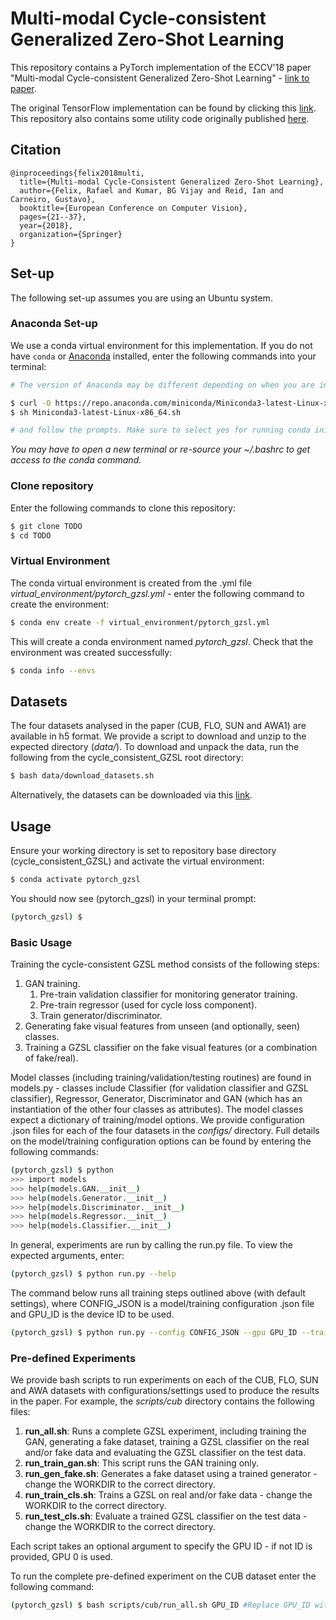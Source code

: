 # Multi-modal Cycle-consistent Generalized Zero-Shot Learning
This repository contains a PyTorch implementation of the ECCV'18 paper "Multi-modal Cycle-consistent Generalized Zero-Shot Learning" -  [link to paper](http://openaccess.thecvf.com/content_ECCV_2018/papers/RAFAEL_FELIX_Multi-modal_Cycle-consistent_Generalized_ECCV_2018_paper.pdf).

The original TensorFlow implementation can be found by clicking this [link](https://github.com/rfelixmg/frwgan-eccv18). This repository also contains some utility code originally published [here](https://github.com/rfelixmg/util). 

## Citation
```
@inproceedings{felix2018multi,
  title={Multi-modal Cycle-Consistent Generalized Zero-Shot Learning},
  author={Felix, Rafael and Kumar, BG Vijay and Reid, Ian and Carneiro, Gustavo},
  booktitle={European Conference on Computer Vision},
  pages={21--37},
  year={2018},
  organization={Springer}
}
```

## Set-up
The following set-up assumes you are using an Ubuntu system.

### Anaconda Set-up
We use a conda virtual environment for this implementation. 
If you do not have `conda` or [Anaconda](https://www.anaconda.com/distribution/#linux) installed, enter the following commands into your terminal:

```bash
# The version of Anaconda may be different depending on when you are installing`

$ curl -O https://repo.anaconda.com/miniconda/Miniconda3-latest-Linux-x86_64.sh
$ sh Miniconda3-latest-Linux-x86_64.sh

# and follow the prompts. Make sure to select yes for running conda init, otherwise the defaults are generally good.`

```

*You may have to open a new terminal or re-source your ~/.bashrc to get access to the conda command.*

### Clone repository
Enter the following commands to clone this repository:
```bash
$ git clone TODO
$ cd TODO
```

### Virtual Environment
The conda virtual environment is created from the .yml file *virtual_environment/pytorch_gzsl.yml* - enter the following command to create the environment:
```bash
$ conda env create -f virtual_environment/pytorch_gzsl.yml
```
This will create a conda environment named *pytorch_gzsl*. Check that the environment was created successfully:
```bash
$ conda info --envs
```

## Datasets
The four datasets analysed in the paper (CUB, FLO, SUN and AWA1) are available in h5 format. We provide a script to download and unzip to the expected directory (*data/*). To download and unpack the data, run the following from the cycle_consistent_GZSL root directory:
```bash
$ bash data/download_datasets.sh
```
Alternatively, the datasets can be downloaded via this [link](https://drive.google.com/file/d/1cJ-Hl5F9LOn4l-53vhu3-zfv0in2ahYI/view).


## Usage
Ensure your working directory is set to repository base directory (cycle_consistent_GZSL) and activate the virtual environment:
```bash
$ conda activate pytorch_gzsl
```
You should now see (pytorch_gzsl) in your terminal prompt:
```bash
(pytorch_gzsl) $
```

### Basic Usage
Training the cycle-consistent GZSL method consists of the following steps:
1. GAN training.
    1. Pre-train validation classifier for monitoring generator training.
    2. Pre-train regressor (used for cycle loss component).
    3. Train generator/discriminator.
2. Generating fake visual features from unseen (and optionally, seen) classes.
3. Training a GZSL classifier on the fake visual features (or a combination of fake/real).

Model classes (including training/validation/testing routines) are found in models.py - classes include Classifier (for validation classifier and GZSL classifier), Regressor, Generator, Discriminator and GAN (which has an instantiation of the other four classes as attributes). The model classes expect a dictionary of training/model options. We provide configuration .json files for each of the four datasets in the *configs/* directory. Full details on the model/training configuration options can be found by entering the following commands:
```bash
(pytorch_gzsl) $ python
>>> import models
>>> help(models.GAN.__init__)
>>> help(models.Generator.__init__)
>>> help(models.Discriminator.__init__)
>>> help(models.Regressor.__init__)
>>> help(models.Classifier.__init__)
```

In general, experiments are run by calling the run.py file. To view the expected arguments, enter:
```bash
(pytorch_gzsl) $ python run.py --help
```

The command below runs all training steps outlined above (with default settings), where CONFIG_JSON is a model/training configuration .json file and GPU_ID is the device ID to be used.
```bash
(pytorch_gzsl) $ python run.py --config CONFIG_JSON --gpu GPU_ID --train-gan --gen-fake --train-cls
```

### Pre-defined Experiments
We provide bash scripts to run experiments on each of the CUB, FLO, SUN and AWA datasets with configurations/settings used to produce the results in the paper. For example, the *scripts/cub* directory contains the following files:
1. **run_all.sh**: Runs a complete GZSL experiment, including training the GAN, generating a fake dataset, training a GZSL classifier on the real and/or fake data and evaluating the GZSL classifier on the test data.
2. **run_train_gan.sh**: This script runs the GAN training only.
3. **run_gen_fake.sh**: Generates a fake dataset using a trained generator - change the WORKDIR to the correct directory. 
4. **run_train_cls.sh**: Trains a GZSL on real and/or fake data - change the WORKDIR to the correct directory. 
5. **run_test_cls.sh**: Evaluate a trained GZSL classifier on the test data - change the WORKDIR to the correct directory.

Each script takes an optional argument to specify the GPU ID - if not ID is provided, GPU 0 is used.

To run the complete pre-defined experiment on the CUB dataset enter the following command:
```bash
(pytorch_gzsl) $ bash scripts/cub/run_all.sh GPU_ID #Replace GPU_ID with desired device ID
```